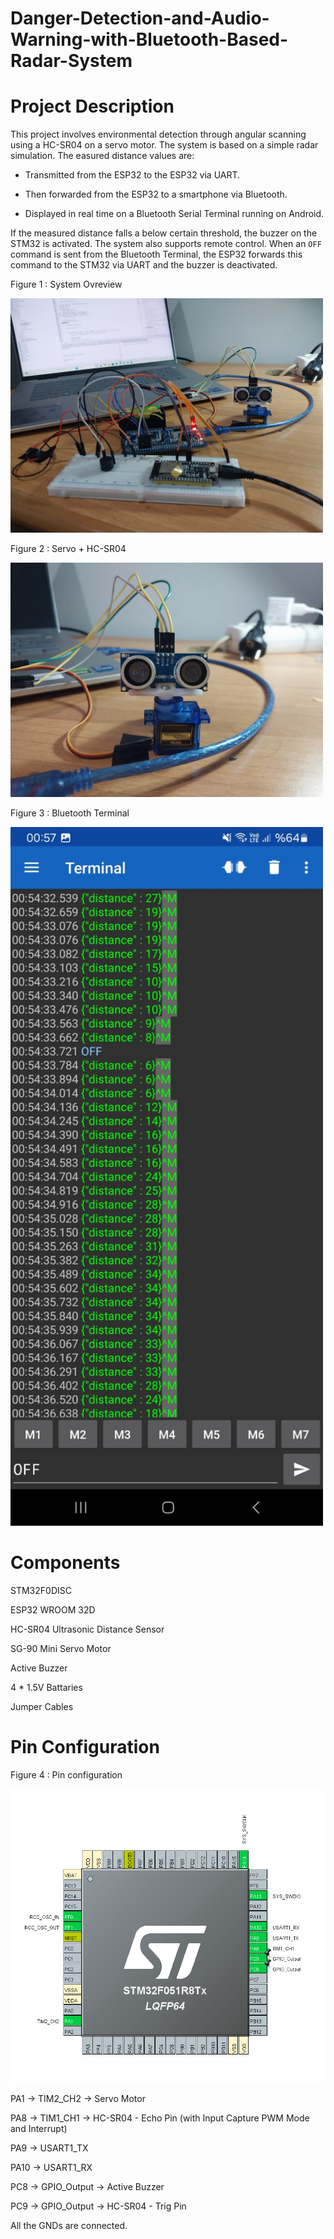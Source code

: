 # Danger-Detection-and-Audio-Warning-with-Bluetooth-Based-Radar-System

# Project Description

This project involves environmental detection through angular scanning using a HC-SR04 on a servo motor.
The system is based on a simple radar simulation. The easured distance values are:

* Transmitted from the ESP32 to the ESP32 via UART.

* Then forwarded from the ESP32 to a smartphone via Bluetooth.

* Displayed in real time on a Bluetooth Serial Terminal running on Android.

If the measured distance falls a below certain threshold, the buzzer on the STM32 is activated. The system also supports remote control. When an `OFF` command is sent from the Bluetooth Terminal, the ESP32 forwards this command to the STM32 via UART and the buzzer is deactivated. 

Figure 1 : System Ovreview

<img src="https://github.com/ssenanb/Danger-Detection-and-Audio-Warning-with-Bluetooth-Based-Radar-System/blob/main/system_overview.jpeg" alt="System Overview" width="500"/>

Figure 2 : Servo + HC-SR04 

<img src="https://github.com/ssenanb/Danger-Detection-and-Audio-Warning-with-Bluetooth-Based-Radar-System/blob/main/servo_sensor.jpeg" alt="System Sensor" width="500"/>

Figure 3 : Bluetooth Terminal

<img src="https://github.com/ssenanb/Danger-Detection-and-Audio-Warning-with-Bluetooth-Based-Radar-System/blob/main/bluetooth_terminal.jpeg" alt="Terminal" width="500"/>

# Components

STM32F0DISC

ESP32 WROOM 32D

HC-SR04 Ultrasonic Distance Sensor

SG-90 Mini Servo Motor

Active Buzzer

4 * 1.5V Battaries

Jumper Cables

# Pin Configuration

Figure 4 : Pin configuration

<img src="https://github.com/ssenanb/Danger-Detection-and-Audio-Warning-with-Bluetooth-Based-Radar-System/blob/main/configuration.png" alt="Configuration" width="500"/>

PA1 -> TIM2_CH2 -> Servo Motor

PA8 -> TIM1_CH1 ->  HC-SR04 - Echo Pin (with Input Capture PWM Mode and Interrupt)

PA9 -> USART1_TX

PA10 -> USART1_RX

PC8 -> GPIO_Output -> Active Buzzer

PC9 -> GPIO_Output -> HC-SR04 - Trig Pin

All the GNDs are connected.
